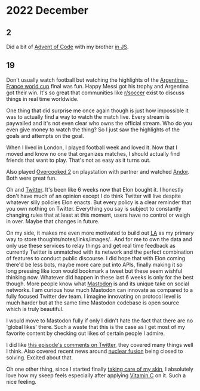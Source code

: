 # 2022 December

## 2

Did a bit of [Advent of Code](https://adventofcode.com/) with my brother [in JS](https://github.com/nikitavoloboev/test/tree/main/advent-of-code/2022).

## 19

Don't usually watch football but watching the highlights of the [Argentina - France world cup](https://news.ycombinator.com/item?id=34040277) final was fun. Happy Messi got his trophy and Argentina got their win. It's so great that communities like [r/soccer](https://www.reddit.com/r/soccer/) exist to discuss things in real time worldwide.

One thing that did surprise me once again though is just how impossible it was to actually find a way to watch the match live. Every stream is paywalled and it's not even clear who owns the official stream. Who do you even give money to watch the thing? So I just saw the highlights of the goals and attempts on the goal. 

When I lived in London, I played football week and loved it. Now that I moved and know no one that organizes matches, I should actually find friends that want to play. That's not as easy as it turns out.

Also played [Overcooked 2](https://en.wikipedia.org/wiki/Overcooked_2) on playstation with partner and watched [Andor](https://trakt.tv/shows/star-wars-andor). Both were great fun.

Oh and [Twitter](../../tools/twitter.md). It's been like 6 weeks now that Elon bought it. I honestly don't have much of an opinion except I do think Twitter will live despite whatever silly policies Elon enacts. But every policy is a clear reminder that you own nothing on Twitter. Everything you say is subject to constantly changing rules that at least at this moment, users have no control or weigh in over. Maybe that changes in future.

On my side, it makes me even more motivated to build out [LA](../../ideas/learn-anything.md) as my primary way to store thoughts/notes/links/images/.. And for me to own the data and only use these services to relay things and get real time feedback as currently Twitter is unmatched with its network and the perfect combination of features to conduct public discourse. I did hope that with Elon coming there'd be less bots, maybe more care put into APIs, finally making it so long pressing like icon would bookmark a tweet but these seem wishful thinking now. Whatever did happen in these last 6 weeks is only for the best though. More people know what [Mastodon](../../social-networks/mastodon.md) is and its unique take on social networks. I am curious how much Mastodon can innovate as compared to a fully focused Twitter dev team. I imagine innovating on protocol level is much harder but at the same time Mastodon codebase is open source which is truly beautiful.

I would move to Mastodon fully if only I didn't hate the fact that there are no 'global likes' there. Such a waste that this is the case as I get most of my favorite content by checking out likes of certain people I admire.

I did like [this episode's comments on Twitter](https://www.youtube.com/watch?v=RDdjA4yJy88), they covered many things well I think. Also covered recent news around [nuclear fusion](../../environment/renewable-energy/nuclear-energy.md) being closed to solving. Excited about that.

Oh one other thing, since I started finally [taking care of my skin](../../health/skin-care.md), I absolutely love how my skeep feels especially after applying [Vitamin C](https://geekandgorgeous.com/collections/101-serums/products/c-glow) on it. Such a nice feeling.